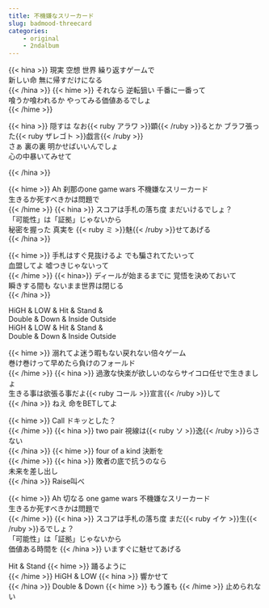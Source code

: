 ```yaml
---
title: 不機嫌なスリーカード
slug: badmood-threecard
categories: 
    - original
    - 2ndalbum
---
```


{{< hina >}}
現実 空想 世界 繰り返すゲームで  
新しい命 無に帰すだけになる  
{{< /hina >}}
{{< hime >}}
それなら 逆転狙い 千番に一番って  
喰うか喰われるか やってみる価値あるでしょ  
{{< /hime >}}

{{< hina >}}
隠すは なお{{< ruby アラワ >}}顕{{< /ruby >}}るとか ブラフ張った{{< ruby ザレゴト >}}戯言{{< /ruby >}}  
さぁ 裏の裏 明かせばいいんでしょ  
心の中暴いてみせて  

{{< /hina >}}

{{< hime >}}
Ah 刹那のone game wars 不機嫌なスリーカード  
生きるか死すべきかは問題で  
{{< /hime >}}
{{< hina >}}
スコアは手札の落ち度 まだいけるでしょ？  
「可能性」は「証拠」じゃないから  
秘密を握った 真実を {{< ruby ミ >}}魅{{< /ruby >}}せてあげる  
{{< /hina >}}

{{< hime >}}
手札はすぐ見抜けるよ でも騙されてたいって  
血盟してよ 嘘つきじゃないって  
{{< /hime >}}
{{< hina>}}
ディールが始まるまでに 覚悟を決めておいて  
瞬きする間も ないまま世界は閉じる  
{{< /hina >}}

HiGH & LOW & Hit & Stand &  
Double & Down & Inside Outside  
HiGH & LOW & Hit & Stand &  
Double & Down & Inside Outside  

{{< hime >}}
溺れてよ迷う暇もない戻れない倍々ゲーム  
巻け巻けって早めたら負けのフォールド  
{{< /hime >}}
{{< hina >}}
過激な快楽が欲しいのならサイコロ任せで生きましょ  
生きる事は欲張る事だよ{{< ruby コール >}}宣言{{< /ruby >}}して  
{{< /hina >}}
ねえ 命をBETしてよ  

{{< hime >}}
Call ドキッとした？  
{{< /hime >}}
{{< hina >}}
two pair 視線は{{< ruby ソ >}}逸{{< /ruby >}}らさない  
{{< /hina >}}
{{< hime >}}
four of a kind 決断を  
{{< /hime >}}
{{< hina >}}
敗者の底で抗うのなら  
未来を差し出し  
{{< /hina >}}
Raise叫べ  

{{< hime >}}
Ah 切なる one game wars 不機嫌なスリーカード  
生きるか死すべきかは問題で  
{{< /hime >}}
{{< hina >}}
スコアは手札の落ち度 まだ{{< ruby イケ >}}生{{< /ruby >}}るでしょ？  
「可能性」は「証拠」じゃないから  
価値ある時間を 
{{< /hina >}}
いますぐに魅せてあげる  

Hit & Stand 
{{< hime >}}
踊るように  
{{< /hime >}}
HiGH & LOW 
{{< hina >}}
響かせて  
{{< /hina >}}
Double & Down 
{{< hime >}}
もう誰も 
{{< /hime >}}
止められない  